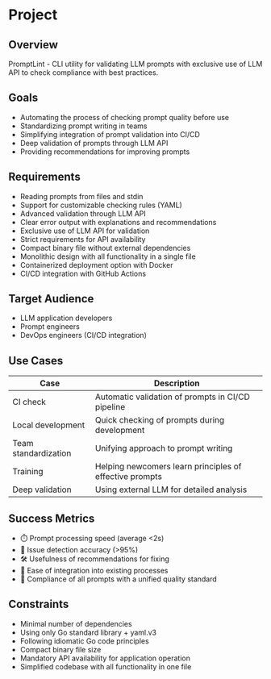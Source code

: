 # Project

## Overview
PromptLint - CLI utility for validating LLM prompts with exclusive use of LLM API to check compliance with best practices.

## Goals
- Automating the process of checking prompt quality before use
- Standardizing prompt writing in teams
- Simplifying integration of prompt validation into CI/CD
- Deep validation of prompts through LLM API
- Providing recommendations for improving prompts

## Requirements
- Reading prompts from files and stdin
- Support for customizable checking rules (YAML)
- Advanced validation through LLM API
- Clear error output with explanations and recommendations
- Exclusive use of LLM API for validation
- Strict requirements for API availability
- Compact binary file without external dependencies
- Monolithic design with all functionality in a single file
- Containerized deployment option with Docker
- CI/CD integration with GitHub Actions

## Target Audience
- LLM application developers
- Prompt engineers
- DevOps engineers (CI/CD integration)

## Use Cases
| Case | Description |
|--------|----------|
| CI check | Automatic validation of prompts in CI/CD pipeline |
| Local development | Quick checking of prompts during development |
| Team standardization | Unifying approach to prompt writing |
| Training | Helping newcomers learn principles of effective prompts |
| Deep validation | Using external LLM for detailed analysis |

## Success Metrics
- ⏱️ Prompt processing speed (average <2s)
- 🎯 Issue detection accuracy (>95%)
- 🛠️ Usefulness of recommendations for fixing
- 🔄 Ease of integration into existing processes
- 📝 Compliance of all prompts with a unified quality standard

## Constraints
- Minimal number of dependencies
- Using only Go standard library + yaml.v3
- Following idiomatic Go code principles
- Compact binary file size
- Mandatory API availability for application operation
- Simplified codebase with all functionality in one file